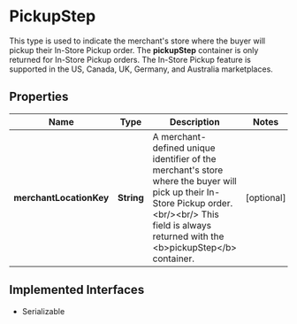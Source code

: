 

# PickupStep

This type is used to indicate the merchant's store where the buyer will pickup their In-Store Pickup order. The <b>pickupStep</b> container is only returned for In-Store Pickup orders. The In-Store Pickup feature is supported in the US, Canada, UK, Germany, and Australia marketplaces.
## Properties

Name | Type | Description | Notes
------------ | ------------- | ------------- | -------------
**merchantLocationKey** | **String** | A merchant-defined unique identifier of the merchant&#39;s store where the buyer will pick up their In-Store Pickup order.&lt;br/&gt;&lt;br/&gt; This field is always returned with the &lt;b&gt;pickupStep&lt;/b&gt; container. |  [optional]


## Implemented Interfaces

* Serializable


